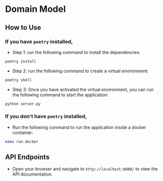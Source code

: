 # Domain Model

## How to Use

### If you have `poetry` installed, 

- Step 1: run the following command to install the dependencies:
```bash
poetry install
```

- Step 2: run the following command to create a virtual environment:
```bash
poetry shell
```

- Step 3: Once you have activated the virtual environment, you can run the following command to start the application:
```bash
python server.py
```

### If you don't have `poetry` installed,

- Run the following command to run the application inside a docker container:
```bash
make run.docker
```

## API Endpoints
- Open your browser and navigate to `http://localhost:8000/` to view the API documentation.
